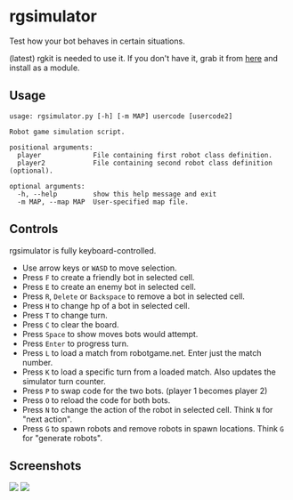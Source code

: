 rgsimulator
===========

Test how your bot behaves in certain situations. 

(latest) rgkit is needed to use it. If you don't have it, grab it from [here](https://github.com/WhiteHalmos/rgkit) and install as a module. 

Usage
----

    
    usage: rgsimulator.py [-h] [-m MAP] usercode [usercode2]
    
    Robot game simulation script.
    
    positional arguments:
      player             File containing first robot class definition.
      player2            File containing second robot class definition (optional).
    
    optional arguments:
      -h, --help         show this help message and exit
      -m MAP, --map MAP  User-specified map file.


Controls
----

rgsimulator is fully keyboard-controlled.

* Use arrow keys or `WASD` to move selection.
* Press `F` to create a friendly bot in selected cell. 
* Press `E` to create an enemy bot in selected cell. 
* Press `R`, `Delete` or `Backspace` to remove a bot in selected cell. 
* Press `H` to change hp of a bot in selected cell. 
* Press `T` to change turn.
* Press `C` to clear the board. 
* Press `Space` to show moves bots would attempt.
* Press `Enter` to progress turn. 
* Press `L` to load a match from robotgame.net. Enter just the match number. 
* Press `K` to load a specific turn from a loaded match. Also updates the simulator turn counter.
* Press `P` to swap code for the two bots. (player 1 becomes player 2)
* Press `O` to reload the code for both bots. 
* Press `N` to change the action of the robot in selected cell. Think `N` for "next action".
* Press `G` to spawn robots and remove robots in spawn locations. Think `G` for "generate robots".

Screenshots
----

![](http://i.imgur.com/SNT2dUN.png)
![](http://i.imgur.com/RN8KntI.png)

